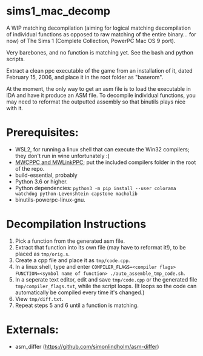# sims1_mac_decomp

A WIP matching decompilation (aiming for logical matching decompilation of individual functions as opposed to raw matching of the entire binary... for now) of The Sims 1 (Complete Collection, PowerPC Mac OS 9 port).

Very barebones, and no function is matching yet.
See the bash and python scripts.

Extract a clean ppc executable of the game from an installation of it, dated February 15, 2006, and place it in the root folder as "baserom".

At the moment, the only way to get an asm file is to load the executable in IDA and have it produce an ASM file. To decompile individual functions, you may need to reformat the outputted assembly so that binutils plays nice with it.

# Prerequisites:
- WSL2, for running a linux shell that can execute the Win32 compilers; they don't run in wine unfortunately :(
- [MWCPPC and MWLinkPPC](https://github.com/ChrisNonyminus/sims1_mac_decomp/files/8703618/compilers.zip); put the included compilers folder in the root of the repo.
- build-essential, probably
- Python 3.6 or higher.
- Python dependencies: `python3 -m pip install --user colorama watchdog python-Levenshtein capstone macholib`
- binutils-powerpc-linux-gnu.

# Decompilation Instructions
1. Pick a function from the generated asm file.
2. Extract that function into its own file (may have to reformat it!), to be placed as ``tmp/orig.s``.
3. Create a cpp file and place it as ``tmp/code.cpp``.
4. In a linux shell, type and enter ``COMPILER_FLAGS=<compiler flags> FUNCTION=<symbol name of function> ./auto_assemble_tmp_code.sh``.
5. In a seperate text editor, edit and save ``tmp/code.cpp`` or the generated file ``tmp/compiler_flags.txt``, while the script loops. (It loops so the code can automatically be compiled every time it's changed.)
6. View ``tmp/diff.txt``.
7. Repeat steps 5 and 6 until a function is matching.

# Externals:
- asm_differ (https://github.com/simonlindholm/asm-differ)
